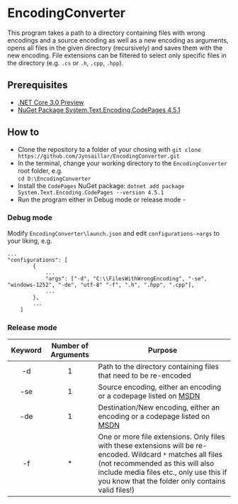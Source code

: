 # EncodingConverter
This program takes a path to a directory containing files with wrong encodings and a source encoding as well as a new encoding as arguments, opens all files in the 
given directory (recursively) and saves them with the new encoding.
File extensions can be filtered to select only specific files in the directory (e.g. `.cs` or `.h`, `.cpp`, `.hpp`).

## Prerequisites

* [.NET Core 3.0 Preview](https://dotnet.microsoft.com/download/dotnet-core/3.0)
* [NuGet Package System.Text.Encoding.CodePages 4.5.1](https://www.nuget.org/packages/System.Text.Encoding.CodePages/)

## How to

* Clone the repository to a folder of your chosing with `git clone https://github.com/Jynsaillar/EncodingConverter.git`
* In the terminal, change your working directory to the `EncodingConverter` root folder, e.g.  
`cd D:\EncodingConverter`
* Install the `CodePages` NuGet package: `dotnet add package System.Text.Encoding.CodePages --version 4.5.1`
* Run the program either in Debug mode or release mode -
### Debug mode
Modify `EncodingConverter\launch.json` and edit `configurations->args` to your liking, e.g. 

```
...
"configurations": [
        {
            ...
            "args": ["-d", "C:\\FilesWithWrongEncoding", "-se", "windows-1252", "-de", "utf-8" "-f", ".h", ".hpp", ".cpp"],
            ...
        },
        ...
    ]
 ```
 ### Release mode
 Keyword|Number of Arguments|Purpose
:------------------:|:-------:|-------
-d     | 1 |Path to the directory containing files that need to be re-encoded|
-se     | 1 |Source encoding, either an encoding or a codepage listed on [MSDN](https://docs.microsoft.com/en-us/dotnet/api/system.text.encoding?view=netcore-3.0)|
-de     | 1 |Destination/New encoding, either an encoding or a codepage listed on [MSDN](https://docs.microsoft.com/en-us/dotnet/api/system.text.encoding?view=netcore-3.0)|
-f     | * |One or more file extensions. Only files with these extensions will be re-encoded. Wildcard `*` matches all files (not recommended as this will also include media files etc., only use this if you know that the folder only contains valid files!)|

